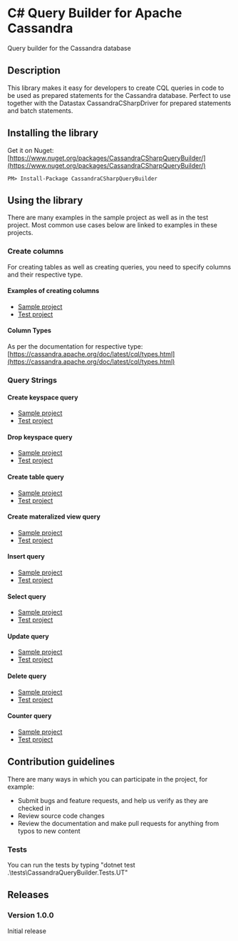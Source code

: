 # C# Query Builder for Apache Cassandra
Query builder for the Cassandra database

## Description

This library makes it easy for developers to create CQL queries in code to be used as prepared statements for the Cassandra database. Perfect to use together with the Datastax CassandraCSharpDriver for prepared statements and batch statements.

## Installing the library
Get it on Nuget: [https://www.nuget.org/packages/CassandraCSharpQueryBuilder/](https://www.nuget.org/packages/CassandraCSharpQueryBuilder/)

```
PM> Install-Package CassandraCSharpQueryBuilder
```

## Using the library

There are many examples in the sample project as well as in the test project. Most common use cases below are linked to examples in these projects.

### Create columns
For creating tables as well as creating queries, you need to specify columns and their respective type. 

#### Examples of creating columns
- [Sample project](samples/ExampleProject/DBColumns.cs)
- [Test project](tests/CassandraQueryBuilder.Tests.UT/Columns.cs)

#### Column Types
As per the documentation for respective type: [https://cassandra.apache.org/doc/latest/cql/types.html](https://cassandra.apache.org/doc/latest/cql/types.html)

### Query Strings

#### Create keyspace query

- [Sample project](samples/ExampleProject/Queries/CreateKeyspace_Queries.cs)
- [Test project](tests/CassandraQueryBuilder.Tests.UT/Queries/UT_CreateKeyspace.cs)

#### Drop keyspace query
- [Sample project](samples/ExampleProject/Queries/DropKeyspace_Queries.cs)
- [Test project](tests/CassandraQueryBuilder.Tests.UT/Queries/UT_DropKeyspace.cs)

#### Create table query
- [Sample project](samples/ExampleProject/Queries/CreateTable_Queries.cs)
- [Test project](tests/CassandraQueryBuilder.Tests.UT/Queries/UT_Tables.cs)

#### Create materalized view query
- [Sample project](samples/ExampleProject/Queries/CreateMaterializedView_Queries.cs)
- [Test project](tests/CassandraQueryBuilder.Tests.UT/Queries/UT_MaterializedViews.cs)

#### Insert query
- [Sample project](samples/ExampleProject/Queries/Insert_Queries.cs)
- [Test project](tests/CassandraQueryBuilder.Tests.UT/Queries/UT_Insert.cs)

#### Select query
- [Sample project](samples/ExampleProject/Queries/Select_Queries.cs)
- [Test project](tests/CassandraQueryBuilder.Tests.UT/Queries/UT_Select.cs)

#### Update query
- [Sample project](samples/ExampleProject/Queries/Update_Queries.cs)
- [Test project](tests/CassandraQueryBuilder.Tests.UT/Queries/UT_Update.cs)

#### Delete query
- [Sample project](samples/ExampleProject/Queries/Delete_Queries.cs)
- [Test project](tests/CassandraQueryBuilder.Tests.UT/Queries/UT_Delete.cs)

#### Counter query
- [Sample project](samples/ExampleProject/Queries/Counter_Queries.cs)
- [Test project](tests/CassandraQueryBuilder.Tests.UT/Queries/UT_UpdateCounter.cs)

## Contribution guidelines ###
There are many ways in which you can participate in the project, for example:

- Submit bugs and feature requests, and help us verify as they are checked in
- Review source code changes
- Review the documentation and make pull requests for anything from typos to new content

### Tests
You can run the tests by typing "dotnet test .\tests\CassandraQueryBuilder.Tests.UT\"

## Releases

### Version 1.0.0
Initial release